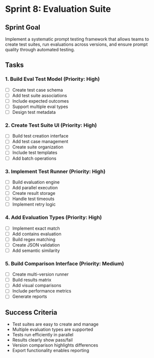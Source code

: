 # Sprint 8: Evaluation Suite

## Sprint Goal
Implement a systematic prompt testing framework that allows teams to create test suites, run evaluations across versions, and ensure prompt quality through automated testing.

## Tasks

### 1. Build Eval Test Model (Priority: High)
- [ ] Create test case schema
- [ ] Add test suite associations
- [ ] Include expected outcomes
- [ ] Support multiple eval types
- [ ] Design test metadata

### 2. Create Test Suite UI (Priority: High)
- [ ] Build test creation interface
- [ ] Add test case management
- [ ] Create suite organization
- [ ] Include test templates
- [ ] Add batch operations

### 3. Implement Test Runner (Priority: High)
- [ ] Build evaluation engine
- [ ] Add parallel execution
- [ ] Create result storage
- [ ] Handle test timeouts
- [ ] Implement retry logic

### 4. Add Evaluation Types (Priority: High)
- [ ] Implement exact match
- [ ] Add contains evaluation
- [ ] Build regex matching
- [ ] Create JSON validation
- [ ] Add semantic similarity

### 5. Build Comparison Interface (Priority: Medium)
- [ ] Create multi-version runner
- [ ] Build results matrix
- [ ] Add visual comparisons
- [ ] Include performance metrics
- [ ] Generate reports

## Success Criteria
- Test suites are easy to create and manage
- Multiple evaluation types are supported
- Tests run efficiently in parallel
- Results clearly show pass/fail
- Version comparison highlights differences
- Export functionality enables reporting